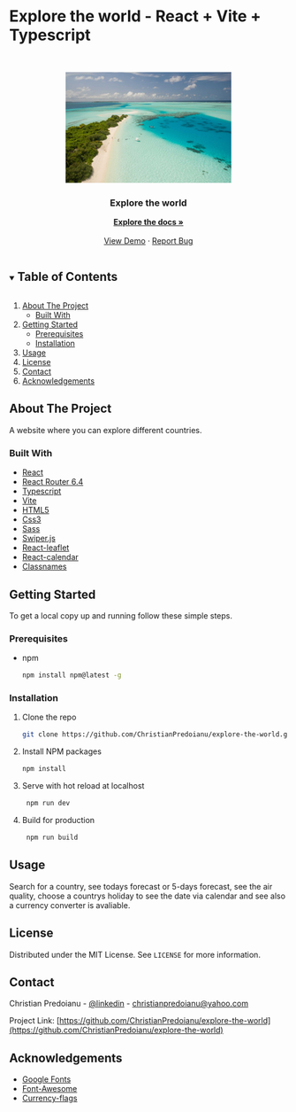 # Explore the world - React + Vite + Typescript 


 
 <!-- PROJECT LOGO -->   
<br />
<p align="center">
  <a href="https://github.com/ChristianPredoianu/explore-the-world">
    <img src="src/assets/images/explore.jpg" alt="Logo" width="300" height="200">
  </a> 
 
  <h3 align="center">Explore the world</h3>
   
  <p align="center">
    <a href="https://github.com/ChristianPredoianu/explore-the-world"><strong>Explore the docs »</strong></a>
    <br />
    <br />
    <a href="https://exploretheworldapp.netlify.app/">View Demo</a>
    ·
    <a href="https://github.com/ChristianPredoianu/explore-the-world/issues">Report Bug</a>
  </p>
</p>

  

<!-- TABLE OF CONTENTS -->
<details open="open">
  <summary><h2 style="display: inline-block">Table of Contents</h2></summary>
  <ol>
    <li>
      <a href="#about-the-project">About The Project</a>
      <ul>
        <li><a href="#built-with">Built With</a></li>
      </ul>
    </li>
    <li>
      <a href="#getting-started">Getting Started</a>
      <ul>
        <li><a href="#prerequisites">Prerequisites</a></li>
        <li><a href="#installation">Installation</a></li>
      </ul>
    </li>
    <li><a href="#usage">Usage</a></li>
    <li><a href="#license">License</a></li>
    <li><a href="#contact">Contact</a></li>
    <li><a href="#acknowledgements">Acknowledgements</a></li>
  </ol>
</details>



<!-- ABOUT THE PROJECT -->
## About The Project

A website where you can explore different countries.

### Built With

* [React](https://react.dev/)
* [React Router 6.4](https://reactrouter.com/en/main)
* [Typescript](https://reactrouter.com/en/main)
* [Vite](https://vitejs.dev/)
* [HTML5](https://developer.mozilla.org/en-US/docs/Glossary/HTML5)
* [Css3](https://developer.mozilla.org/en-US/docs/Web/CSS)
* [Sass](https://sass-lang.com/)
* [Swiper.js](https://swiperjs.com/)
* [React-leaflet](https://react-leaflet.js.org/)
* [React-calendar](https://www.npmjs.com/package/react-calendar)
* [Classnames](https://www.npmjs.com/package/classnames)




<!-- GETTING STARTED -->
## Getting Started

To get a local copy up and running follow these simple steps.

### Prerequisites

* npm
  ```sh
  npm install npm@latest -g
  ```

### Installation

1. Clone the repo
   ```sh
   git clone https://github.com/ChristianPredoianu/explore-the-world.git
   ```
2. Install NPM packages
   ```sh
   npm install
   ``` 
3. Serve with hot reload at localhost
   ```sh
    npm run dev
   ``` 
5. Build for production 
   ```sh
    npm run build
   
   ```

<!-- USAGE EXAMPLES -->
## Usage
Search for a country, see todays forecast or 5-days forecast, see the air quality, choose a countrys holiday
to see the date via calendar and see also a currency converter is avaliable. 


<!-- LICENSE -->
## License

Distributed under the MIT License. See `LICENSE` for more information.


<!-- CONTACT -->
## Contact

Christian Predoianu - [@linkedin](https://se.linkedin.com/in/christian-predoianu-369218157) - christianpredoianu@yahoo.com

Project Link: [https://github.com/ChristianPredoianu/explore-the-world](https://github.com/ChristianPredoianu/explore-the-world)



<!-- ACKNOWLEDGEMENTS --> 
## Acknowledgements
* [Google Fonts](https://fonts.google.com/)
* [Font-Awesome](https://fontawesome.com/)
* [Currency-flags](https://www.npmjs.com/package/currency-flags)

